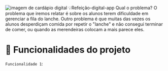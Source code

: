 ![imagem de cardápio digital](https://images.app.goo.gl/JHuuYg2YFLbzsvGj8)
💡Refeição-digital-app
 Qual o problema? O problema que iremos relatar é sobre os alunos terem dificuldade em gerenciar a fila do lanche. Outro problema é que muitas das vezes os alunos desperdiçam comida por repetir o "lanche" e não consegui terminar de comer, ou quando as merendeiras colocam a mais parece eles.
# :hammer: Funcionalidades do projeto
  `Funcionalidade 1`:
 

